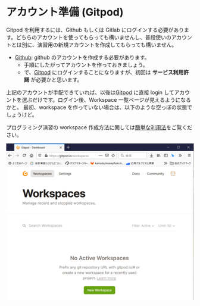 # アカウント準備 (Gitpod)

Gitpod を利用するには、Github もしくは Gitlab にログインする必要があります。どちらのアカウントを使ってもらっても構いませんし、普段使いのアカウントとは別に、演習用の新規アカウントを作成してもらっても構いません。

* [Github](https://github.com/): github のアカウントを作成する必要があります。
  * 手順にしたがってアカウントを作っておきましょう。
  * で、[Gitpod](https://www.gitpod.io/) にログインすることになりますが、初回は **サービス利用許諾** が必要かと思います。
<!---
* [Gitlab](https://about.gitlab.com/): gitlab 用の新規アカウントを作成するか、あるいは、google や twitter のアカウントで sign in 可能です。
* 事前に[gitlab](https://about.gitlab.com/)のページにいって、`Sign In` をクリックして一度サインインしてください。新規アカウント作成してもよいし、google, twitter などのアカウントで sign in しても構いません。一度利用許諾をしておく必要があります。
  * その状態で、[Gitpod](https://www.gitpod.io/)に Login しましょう。login の際は、gitlab を選択しますが、途中 **Gitpod からの Gitlab へのアクセス許可** および  **Gitpodのサービス利用許諾** をする必要があります。
  * 加えて、ページの右上のアイコンから、`Access Control` を開いて、GitHub に対する `read email addresses` への許可を与える必要があります（チェックを付ける）
  * 以上で初期設定は終わりです。
--->

上記のアカウントが手配できていれば、以後は[Gitpod](https://www.gitpod.io/) に直接 login してアカウントを選ぶだけです。ログイン後、Workspace 一覧ページが見えるようになるかと。
最初、workspace を作っていない場合は、以下のような空っぽの状態でしょうけど。

プログラミング演習の workspace 作成方法に関しては[簡単な利用法](howto.md)をご覧ください。

![workspacesEmpty21.png](workspacesEmpty21.png)

